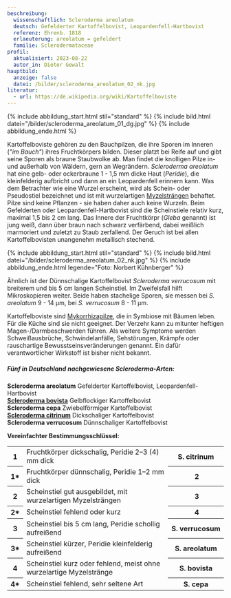 ```yaml
---
beschreibung:
  wissenschaftlich: Scleroderma areolatum
  deutsch: Gefelderter Kartoffelbovist, Leopardenfell-Hartbovist
  referenz: Ehrenb. 1818
  erlaeuterung: areolatum = gefeldert
  familie: Sclerodermataceae
profil:
  aktualisiert: 2023-08-22
  autor_in: Dieter Gewalt
hauptbild:
  anzeige: false
  datei: /bilder/scleroderma_areolatum_02_nk.jpg
literatur:
  - url: https://de.wikipedia.org/wiki/Kartoffelboviste
---
```

{% include abbildung_start.html stil="standard" %}
{% include bild.html datei="/bilder/scleroderma_areolatum_01_dg.jpg" %}
{% include abbildung_ende.html %}

Kartoffelboviste gehören zu den Bauchpilzen, die ihre Sporen im Inneren (*"im Bauch"*) ihres Fruchtkörpers bilden. Dieser platzt bei Reife auf und gibt seine Sporen als braune Staubwolke ab. Man findet die knolligen Pilze in- und außerhalb von Wäldern, gern an Wegrändern. *Scleroderma areolatum* hat eine gelb- oder ockerbraune 1 - 1,5 mm dicke Haut (*Peridie*), die kleinfelderig aufbricht und dann an ein Leopardenfell erinnern kann. Was dem Betrachter wie eine Wurzel erscheint, wird als Schein- oder Pseudostiel bezeichnet und ist mit wurzelartigen [Myzelsträngen](Myzel "Glossar") behaftet. Pilze sind keine Pflanzen - sie haben daher auch keine Wurzeln. Beim Gefelderten oder Leopardenfell-Hartbovist sind die Scheinstiele relativ kurz, maximal 1,5 bis 2 cm lang. Das Innere der Fruchtkörpr (*Gleba* genannt) ist jung weiß, dann über braun nach schwarz verfärbend, dabei weißlich marmoriert und zuletzt zu Staub zerfallend. Der Geruch ist bei allen Kartoffelbovisten unangenehm metallisch stechend.

{% include abbildung_start.html stil="standard" %}
{% include bild.html datei="/bilder/scleroderma_areolatum_02_nk.jpg" %}
{% include abbildung_ende.html legende="Foto: Norbert Kühnberger" %}

Ähnlich ist der Dünnschalige Kartoffelbovist *Scleroderma verrucosum* mit breiterem und bis 5 cm langen Scheinstiel. Im Zweifelsfall hilft Mikroskopieren weiter. Beide haben stachelige Sporen, sie messen bei *S. areolatum* 9 - 14 µm, bei *S. verrucosum* 8 - 11 µm.

Kartoffelboviste sind [Mykorrhizapilze](Mykorrhiza "Glossar"), die in Symbiose mit Bäumen leben. Für die Küche sind sie nicht geeignet. Der Verzehr kann zu mitunter heftigen Magen-/Darmbeschwerden führen. Als weitere Symptome werden Schweißausbrüche, Schwindelanfälle, Sehstörungen, Krämpfe oder rauschartige Bewusstseinsveränderungen genannt. Ein dafür verantwortlicher Wirkstoff ist bisher nicht bekannt.

##### Fünf in Deutschland nachgewiesene Scleroderma-Arten:

**Scleroderma areolatum** Gefelderter Kartoffelbovist, Leopardenfell-Hartbovist\
**[Scleroderma bovista](/pilze/scleroderma-bovista-netzsporiger-kartoffelbovist)** Gelbflockiger Kartoffelbovist\
**Scleroderma cepa** Zwiebelförmiger Kartoffelbovist\
**[Scleroderma citrinum](/pilze/scleroderma-citrinum-dickschaliger-kartoffelbovist)** Dickschaliger Kartoffelbovist\
**Scleroderma verrucosum** Dünnschaliger Kartoffelbovist

**Vereinfachter Bestimmungsschlüssel:**

<div class="table-responsive">
<table class="table">
<tr>
  <th>1</th>
  <td>Fruchtkörper dickschalig, Peridie 2–3 (4) mm dick</td>
  <th>S. citrinum</th>
</tr>
<tr>
  <th>1*</th>
  <td>Fruchtkörper dünnschalig, Peridie 1–2 mm dick</td>
  <th><i class="fas fa-arrow-right"></i> 2</th>
</tr>
<tr>
  <th>2</th>
  <td>Scheinstiel gut ausgebildet, mit wurzelartigen Myzelsträngen</td>
  <th><i class="fas fa-arrow-right"></i> 3</th>
</tr>
<tr>
  <th>2*</th>
  <td>Scheinstiel fehlend oder kurz</td>
  <th><i class="fas fa-arrow-right"></i> 4</th>
</tr>
<tr>
  <th>3</th>
  <td>Scheinstiel bis 5 cm lang, Peridie schollig aufreißend</td>
  <th>S. verrucosum</th>
</tr>
<tr>
  <th>3*</th>
  <td>Scheinstiel kürzer, Peridie kleinfelderig aufreißend</td>
  <th>S. areolatum</th>
</tr>
<tr>
  <th>4</th>
  <td>Scheinstiel kurz oder fehlend, meist ohne wurzelartige Myzelstränge</td>
  <th>S. bovista</th>
</tr>
<tr>
  <th>4*</th>
  <td>Scheinstiel fehlend, sehr seltene Art</td>
  <th>S. cepa</th>
</tr>
</table>
</div>